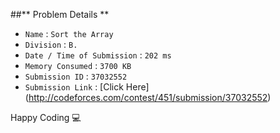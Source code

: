 ##** Problem Details **
 
- `Name`                      : `Sort the Array`
- `Division`                  : `B.`
- `Date / Time of Submission` : `202 ms`
- `Memory Consumed`           : `3700 KB`
- `Submission ID`             : `37032552`
- `Submission Link`           : [Click Here] (http://codeforces.com/contest/451/submission/37032552)

Happy Coding  :computer: